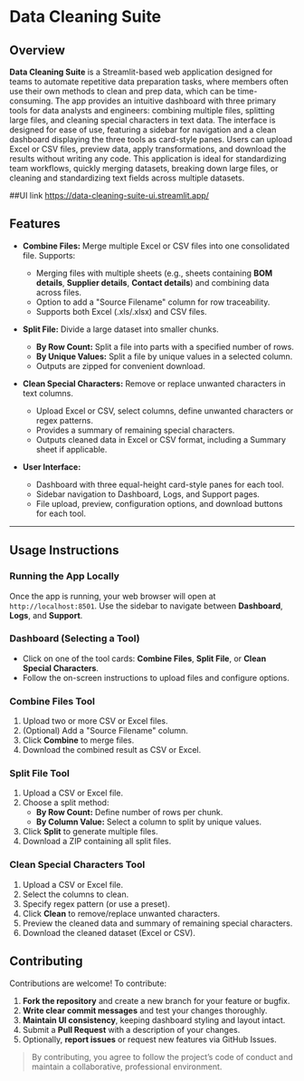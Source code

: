 # Data Cleaning Suite

## Overview
**Data Cleaning Suite** is a Streamlit-based web application designed for teams to automate repetitive data preparation tasks, where members often use their own methods to clean and prep data, which can be time-consuming. The app provides an intuitive dashboard with three primary tools for data analysts and engineers: combining multiple files, splitting large files, and cleaning special characters in text data. The interface is designed for ease of use, featuring a sidebar for navigation and a clean dashboard displaying the three tools as card-style panes. Users can upload Excel or CSV files, preview data, apply transformations, and download the results without writing any code. This application is ideal for standardizing team workflows, quickly merging datasets, breaking down large files, or cleaning and standardizing text fields across multiple datasets.

##UI link
https://data-cleaning-suite-ui.streamlit.app/

## Features
- **Combine Files:** Merge multiple Excel or CSV files into one consolidated file. Supports:
  - Merging files with multiple sheets (e.g., sheets containing **BOM details**, **Supplier details**, **Contact details**) and combining data across files.
  - Option to add a "Source Filename" column for row traceability.
  - Supports both Excel (.xls/.xlsx) and CSV files.

- **Split File:** Divide a large dataset into smaller chunks.
  - **By Row Count:** Split a file into parts with a specified number of rows.
  - **By Unique Values:** Split a file by unique values in a selected column.
  - Outputs are zipped for convenient download.

- **Clean Special Characters:** Remove or replace unwanted characters in text columns.
  - Upload Excel or CSV, select columns, define unwanted characters or regex patterns.
  - Provides a summary of remaining special characters.
  - Outputs cleaned data in Excel or CSV format, including a Summary sheet if applicable.

- **User Interface:**
  - Dashboard with three equal-height card-style panes for each tool.
  - Sidebar navigation to Dashboard, Logs, and Support pages.
  - File upload, preview, configuration options, and download buttons for each tool.

---

## Usage Instructions

### Running the App Locally
Once the app is running, your web browser will open at `http://localhost:8501`. Use the sidebar to navigate between **Dashboard**, **Logs**, and **Support**.

### Dashboard (Selecting a Tool)
- Click on one of the tool cards: **Combine Files**, **Split File**, or **Clean Special Characters**.  
- Follow the on-screen instructions to upload files and configure options.

### Combine Files Tool
1. Upload two or more CSV or Excel files.  
2. (Optional) Add a "Source Filename" column.  
3. Click **Combine** to merge files.  
4. Download the combined result as CSV or Excel.

### Split File Tool
1. Upload a CSV or Excel file.  
2. Choose a split method:
   - **By Row Count:** Define number of rows per chunk.  
   - **By Column Value:** Select a column to split by unique values.  
3. Click **Split** to generate multiple files.  
4. Download a ZIP containing all split files.

### Clean Special Characters Tool
1. Upload a CSV or Excel file.  
2. Select the columns to clean.  
3. Specify regex pattern (or use a preset).  
4. Click **Clean** to remove/replace unwanted characters.  
5. Preview the cleaned data and summary of remaining special characters.  
6. Download the cleaned dataset (Excel or CSV).


## Contributing

Contributions are welcome! To contribute:

1. **Fork the repository** and create a new branch for your feature or bugfix.  
2. **Write clear commit messages** and test your changes thoroughly.  
3. **Maintain UI consistency**, keeping dashboard styling and layout intact.  
4. Submit a **Pull Request** with a description of your changes.  
5. Optionally, **report issues** or request new features via GitHub Issues.  

> By contributing, you agree to follow the project’s code of conduct and maintain a collaborative, professional environment.
